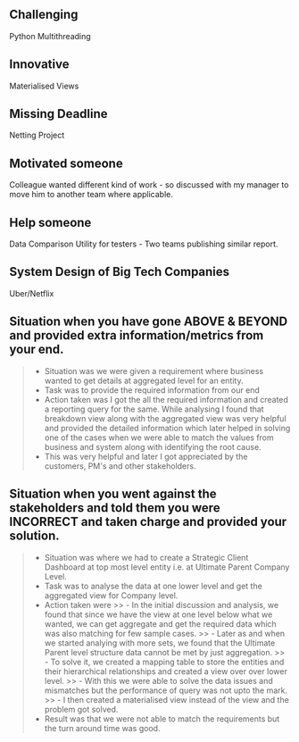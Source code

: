 ## Challenging

Python Multithreading

## Innovative

Materialised Views

## Missing Deadline

Netting Project

## Motivated someone

Colleague wanted different kind of work - so discussed with my manager to move him to another team where applicable.

## Help someone

Data Comparison Utility for testers - Two teams publishing similar report.

## System Design of Big Tech Companies

Uber/Netflix

## Situation when you have gone ABOVE & BEYOND and provided extra information/metrics from your end.

> - Situation was we were given a requirement where business wanted to get details at aggregated level for an entity.
> - Task was to provide the required information from our end
> - Action taken was I got the all the required information and created a reporting query for the same. While analysing I found that breakdown view along with the aggregated view was very helpful and provided the detailed information which later helped in solving one of the cases when we were able to match the values from business and system along with identifying the root cause.
> - This was very helpful and later I got appreciated by the customers, PM's and other stakeholders.

## Situation when you went against the stakeholders and told them you were INCORRECT and taken charge and provided your solution.

> - Situation was where we had to create a Strategic Client Dashboard at top most level entity i.e. at Ultimate Parent Company Level.
> - Task was to analyse the data at one lower level and get the aggregated view for Company level.
> - Action taken were
    >> - In the initial discussion and analysis, we found that since we have the view at one level below what we wanted, we can get aggregate and get the required data which was also matching for few sample cases. 
     >> - Later as and when we started analying with more sets, we found that the Ultimate Parent level structure data cannot be met by just aggregation. 
     >> - To solve it, we created a mapping table to store the entities and their hierarchical relationships and created a view over over lower level.
     >> - With this we were able to solve the data issues and mismatches but the performance of query was not upto the mark.
     >> - I then created a materialised view instead of the view and the problem got solved.
> - Result was that we were not able to match the requirements but the turn around time was good. 
